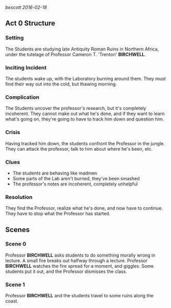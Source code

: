 
*bescott 2016-02-18*

Act 0 Structure
---------------

### Setting ###
The Students are studying late Antiquity Roman Ruins in Northern Africa,
under the tutelage of Professor Cameron T. 'Trenton' **BIRCHWELL**.


### Inciting Incident ###
The students wake up, with the Laboratory burning around them.
They must find their way out into the cold, but thawing morning.


### Complication ###
The Students uncover the professor's research, but it's completely incoherent.
They cannot make out what he's done, and if they want to learn what's going on,
they're going to have to track him down and question him.


### Crisis ###
Having tracked him down, the students confront the Professor in the jungle.
They can attack the professor, talk to him about where he's been, etc.


### Clues ###
- The students are behaving like madmen
- Some parts of the Lab aren't burned, they've been smashed
- The professor's notes are incoherent, completely unhelpful


### Resolution ###
They find the Professor, realize what he's done, and now have to continue.
They have to stop what the Professor has started.


Scenes
------

### Scene 0 ###
Professor **BIRCHWELL** asks students to do something morally wrong in lecture.
A small fire breaks out halfway through a lecture.
Professor **BIRCHWELL** watches the fire spread for a moment, and giggles.
Some students put it out, and the Professor dismisses the class.

### Scene 1 ###
Professor **BIRCHWELL** and the students travel to some ruins along the coast.











